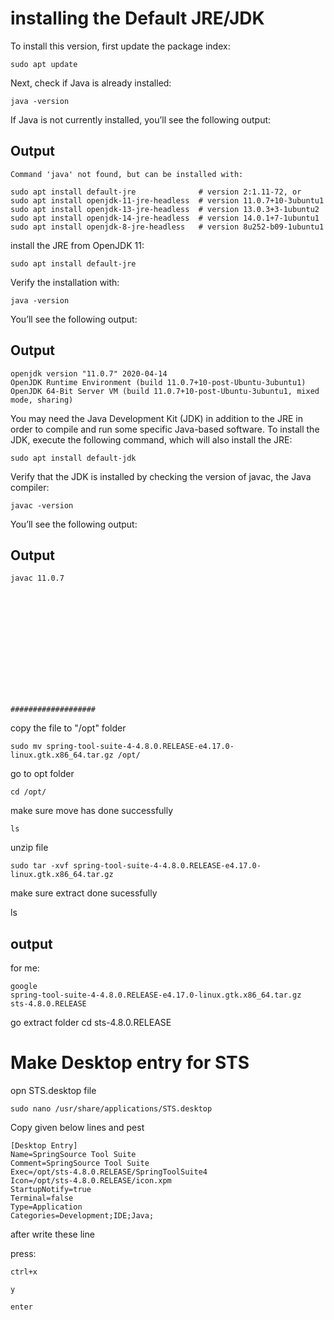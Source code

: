 




# installing the Default JRE/JDK

To install this version, first update the package index:

    sudo apt update
    
Next, check if Java is already installed:

    java -version
    
If Java is not currently installed, you’ll see the following output:
## Output

    Command 'java' not found, but can be installed with:

    sudo apt install default-jre              # version 2:1.11-72, or
    sudo apt install openjdk-11-jre-headless  # version 11.0.7+10-3ubuntu1
    sudo apt install openjdk-13-jre-headless  # version 13.0.3+3-1ubuntu2
    sudo apt install openjdk-14-jre-headless  # version 14.0.1+7-1ubuntu1
    sudo apt install openjdk-8-jre-headless   # version 8u252-b09-1ubuntu1


install the JRE from OpenJDK 11:

    sudo apt install default-jre
    
    
Verify the installation with:


    java -version
    
    

You’ll see the following output:
## Output


    openjdk version "11.0.7" 2020-04-14
    OpenJDK Runtime Environment (build 11.0.7+10-post-Ubuntu-3ubuntu1)
    OpenJDK 64-Bit Server VM (build 11.0.7+10-post-Ubuntu-3ubuntu1, mixed mode, sharing)
    
    
    
    
You may need the Java Development Kit (JDK) in addition to the JRE in order to compile and run some specific Java-based software. To install the JDK, execute the following command, which will also install the JRE:


    
    sudo apt install default-jdk
    
    
Verify that the JDK is installed by checking the version of javac, the Java compiler:


    javac -version
    
    
You’ll see the following output:
## Output

    javac 11.0.7
    
    
    
    
    
    
    
    
    
    
    
    
    
    
    ###################
    
    
    
    
    
    
    
    
    
    
    














copy the file to "/opt" folder

    sudo mv spring-tool-suite-4-4.8.0.RELEASE-e4.17.0-linux.gtk.x86_64.tar.gz /opt/


go to opt folder

    cd /opt/

make sure move has done successfully

    ls


unzip file

    sudo tar -xvf spring-tool-suite-4-4.8.0.RELEASE-e4.17.0-linux.gtk.x86_64.tar.gz
    
    
make sure extract done sucessfully

ls

## output
for me:

    google
    spring-tool-suite-4-4.8.0.RELEASE-e4.17.0-linux.gtk.x86_64.tar.gz
    sts-4.8.0.RELEASE


go extract folder
    cd sts-4.8.0.RELEASE


# Make Desktop entry for STS

opn STS.desktop file

    sudo nano /usr/share/applications/STS.desktop

Copy given below lines and pest


    [Desktop Entry]
    Name=SpringSource Tool Suite
    Comment=SpringSource Tool Suite
    Exec=/opt/sts-4.8.0.RELEASE/SpringToolSuite4
    Icon=/opt/sts-4.8.0.RELEASE/icon.xpm
    StartupNotify=true
    Terminal=false
    Type=Application
    Categories=Development;IDE;Java;


after write these line

press:

    ctrl+x
    
    y
    
    enter
    
    


